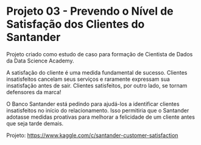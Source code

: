 # Projeto 03 - Prevendo o Nível de Satisfação dos Clientes do Santander

Projeto criado como estudo de caso para formação de Cientista de Dados da Data Science Academy.

A satisfação do cliente é uma medida fundamental de sucesso. Clientes insatisfeitos cancelam seus serviços e 
raramente expressam sua insatisfação antes de sair. Clientes satisfeitos, por outro lado, se tornam defensores da marca!

O Banco Santander está pedindo para ajudá-los a identificar clientes insatisfeitos no início do relacionamento. 
Isso permitiria que o Santander adotasse medidas proativas para melhorar a felicidade de um cliente antes que
seja tarde demais.


Projeto: https://www.kaggle.com/c/santander-customer-satisfaction
